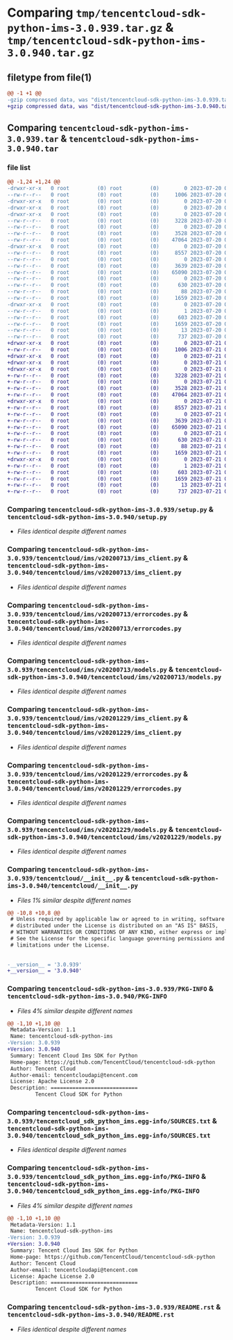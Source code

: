 # Comparing `tmp/tencentcloud-sdk-python-ims-3.0.939.tar.gz` & `tmp/tencentcloud-sdk-python-ims-3.0.940.tar.gz`

## filetype from file(1)

```diff
@@ -1 +1 @@
-gzip compressed data, was "dist/tencentcloud-sdk-python-ims-3.0.939.tar", last modified: Thu Jul 20 00:25:51 2023, max compression
+gzip compressed data, was "dist/tencentcloud-sdk-python-ims-3.0.940.tar", last modified: Fri Jul 21 00:32:54 2023, max compression
```

## Comparing `tencentcloud-sdk-python-ims-3.0.939.tar` & `tencentcloud-sdk-python-ims-3.0.940.tar`

### file list

```diff
@@ -1,24 +1,24 @@
-drwxr-xr-x   0 root         (0) root         (0)        0 2023-07-20 00:25:51.000000 tencentcloud-sdk-python-ims-3.0.939/
--rw-r--r--   0 root         (0) root         (0)     1006 2023-07-20 00:25:51.000000 tencentcloud-sdk-python-ims-3.0.939/setup.py
-drwxr-xr-x   0 root         (0) root         (0)        0 2023-07-20 00:25:51.000000 tencentcloud-sdk-python-ims-3.0.939/tencentcloud/
-drwxr-xr-x   0 root         (0) root         (0)        0 2023-07-20 00:25:51.000000 tencentcloud-sdk-python-ims-3.0.939/tencentcloud/ims/
-drwxr-xr-x   0 root         (0) root         (0)        0 2023-07-20 00:25:51.000000 tencentcloud-sdk-python-ims-3.0.939/tencentcloud/ims/v20200713/
--rw-r--r--   0 root         (0) root         (0)     3228 2023-07-20 00:25:51.000000 tencentcloud-sdk-python-ims-3.0.939/tencentcloud/ims/v20200713/ims_client.py
--rw-r--r--   0 root         (0) root         (0)        0 2023-07-20 00:25:51.000000 tencentcloud-sdk-python-ims-3.0.939/tencentcloud/ims/v20200713/__init__.py
--rw-r--r--   0 root         (0) root         (0)     3528 2023-07-20 00:25:51.000000 tencentcloud-sdk-python-ims-3.0.939/tencentcloud/ims/v20200713/errorcodes.py
--rw-r--r--   0 root         (0) root         (0)    47064 2023-07-20 00:25:51.000000 tencentcloud-sdk-python-ims-3.0.939/tencentcloud/ims/v20200713/models.py
-drwxr-xr-x   0 root         (0) root         (0)        0 2023-07-20 00:25:51.000000 tencentcloud-sdk-python-ims-3.0.939/tencentcloud/ims/v20201229/
--rw-r--r--   0 root         (0) root         (0)     8557 2023-07-20 00:25:51.000000 tencentcloud-sdk-python-ims-3.0.939/tencentcloud/ims/v20201229/ims_client.py
--rw-r--r--   0 root         (0) root         (0)        0 2023-07-20 00:25:51.000000 tencentcloud-sdk-python-ims-3.0.939/tencentcloud/ims/v20201229/__init__.py
--rw-r--r--   0 root         (0) root         (0)     3639 2023-07-20 00:25:51.000000 tencentcloud-sdk-python-ims-3.0.939/tencentcloud/ims/v20201229/errorcodes.py
--rw-r--r--   0 root         (0) root         (0)    65090 2023-07-20 00:25:51.000000 tencentcloud-sdk-python-ims-3.0.939/tencentcloud/ims/v20201229/models.py
--rw-r--r--   0 root         (0) root         (0)        0 2023-07-20 00:25:51.000000 tencentcloud-sdk-python-ims-3.0.939/tencentcloud/ims/__init__.py
--rw-r--r--   0 root         (0) root         (0)      630 2023-07-20 00:25:51.000000 tencentcloud-sdk-python-ims-3.0.939/tencentcloud/__init__.py
--rw-r--r--   0 root         (0) root         (0)       88 2023-07-20 00:25:51.000000 tencentcloud-sdk-python-ims-3.0.939/setup.cfg
--rw-r--r--   0 root         (0) root         (0)     1659 2023-07-20 00:25:51.000000 tencentcloud-sdk-python-ims-3.0.939/PKG-INFO
-drwxr-xr-x   0 root         (0) root         (0)        0 2023-07-20 00:25:51.000000 tencentcloud-sdk-python-ims-3.0.939/tencentcloud_sdk_python_ims.egg-info/
--rw-r--r--   0 root         (0) root         (0)        1 2023-07-20 00:25:51.000000 tencentcloud-sdk-python-ims-3.0.939/tencentcloud_sdk_python_ims.egg-info/dependency_links.txt
--rw-r--r--   0 root         (0) root         (0)      603 2023-07-20 00:25:51.000000 tencentcloud-sdk-python-ims-3.0.939/tencentcloud_sdk_python_ims.egg-info/SOURCES.txt
--rw-r--r--   0 root         (0) root         (0)     1659 2023-07-20 00:25:51.000000 tencentcloud-sdk-python-ims-3.0.939/tencentcloud_sdk_python_ims.egg-info/PKG-INFO
--rw-r--r--   0 root         (0) root         (0)       13 2023-07-20 00:25:51.000000 tencentcloud-sdk-python-ims-3.0.939/tencentcloud_sdk_python_ims.egg-info/top_level.txt
--rw-r--r--   0 root         (0) root         (0)      737 2023-07-20 00:25:51.000000 tencentcloud-sdk-python-ims-3.0.939/README.rst
+drwxr-xr-x   0 root         (0) root         (0)        0 2023-07-21 00:32:54.000000 tencentcloud-sdk-python-ims-3.0.940/
+-rw-r--r--   0 root         (0) root         (0)     1006 2023-07-21 00:32:54.000000 tencentcloud-sdk-python-ims-3.0.940/setup.py
+drwxr-xr-x   0 root         (0) root         (0)        0 2023-07-21 00:32:54.000000 tencentcloud-sdk-python-ims-3.0.940/tencentcloud/
+drwxr-xr-x   0 root         (0) root         (0)        0 2023-07-21 00:32:54.000000 tencentcloud-sdk-python-ims-3.0.940/tencentcloud/ims/
+drwxr-xr-x   0 root         (0) root         (0)        0 2023-07-21 00:32:54.000000 tencentcloud-sdk-python-ims-3.0.940/tencentcloud/ims/v20200713/
+-rw-r--r--   0 root         (0) root         (0)     3228 2023-07-21 00:32:54.000000 tencentcloud-sdk-python-ims-3.0.940/tencentcloud/ims/v20200713/ims_client.py
+-rw-r--r--   0 root         (0) root         (0)        0 2023-07-21 00:32:54.000000 tencentcloud-sdk-python-ims-3.0.940/tencentcloud/ims/v20200713/__init__.py
+-rw-r--r--   0 root         (0) root         (0)     3528 2023-07-21 00:32:54.000000 tencentcloud-sdk-python-ims-3.0.940/tencentcloud/ims/v20200713/errorcodes.py
+-rw-r--r--   0 root         (0) root         (0)    47064 2023-07-21 00:32:54.000000 tencentcloud-sdk-python-ims-3.0.940/tencentcloud/ims/v20200713/models.py
+drwxr-xr-x   0 root         (0) root         (0)        0 2023-07-21 00:32:54.000000 tencentcloud-sdk-python-ims-3.0.940/tencentcloud/ims/v20201229/
+-rw-r--r--   0 root         (0) root         (0)     8557 2023-07-21 00:32:54.000000 tencentcloud-sdk-python-ims-3.0.940/tencentcloud/ims/v20201229/ims_client.py
+-rw-r--r--   0 root         (0) root         (0)        0 2023-07-21 00:32:54.000000 tencentcloud-sdk-python-ims-3.0.940/tencentcloud/ims/v20201229/__init__.py
+-rw-r--r--   0 root         (0) root         (0)     3639 2023-07-21 00:32:54.000000 tencentcloud-sdk-python-ims-3.0.940/tencentcloud/ims/v20201229/errorcodes.py
+-rw-r--r--   0 root         (0) root         (0)    65090 2023-07-21 00:32:54.000000 tencentcloud-sdk-python-ims-3.0.940/tencentcloud/ims/v20201229/models.py
+-rw-r--r--   0 root         (0) root         (0)        0 2023-07-21 00:32:54.000000 tencentcloud-sdk-python-ims-3.0.940/tencentcloud/ims/__init__.py
+-rw-r--r--   0 root         (0) root         (0)      630 2023-07-21 00:32:54.000000 tencentcloud-sdk-python-ims-3.0.940/tencentcloud/__init__.py
+-rw-r--r--   0 root         (0) root         (0)       88 2023-07-21 00:32:54.000000 tencentcloud-sdk-python-ims-3.0.940/setup.cfg
+-rw-r--r--   0 root         (0) root         (0)     1659 2023-07-21 00:32:54.000000 tencentcloud-sdk-python-ims-3.0.940/PKG-INFO
+drwxr-xr-x   0 root         (0) root         (0)        0 2023-07-21 00:32:54.000000 tencentcloud-sdk-python-ims-3.0.940/tencentcloud_sdk_python_ims.egg-info/
+-rw-r--r--   0 root         (0) root         (0)        1 2023-07-21 00:32:54.000000 tencentcloud-sdk-python-ims-3.0.940/tencentcloud_sdk_python_ims.egg-info/dependency_links.txt
+-rw-r--r--   0 root         (0) root         (0)      603 2023-07-21 00:32:54.000000 tencentcloud-sdk-python-ims-3.0.940/tencentcloud_sdk_python_ims.egg-info/SOURCES.txt
+-rw-r--r--   0 root         (0) root         (0)     1659 2023-07-21 00:32:54.000000 tencentcloud-sdk-python-ims-3.0.940/tencentcloud_sdk_python_ims.egg-info/PKG-INFO
+-rw-r--r--   0 root         (0) root         (0)       13 2023-07-21 00:32:54.000000 tencentcloud-sdk-python-ims-3.0.940/tencentcloud_sdk_python_ims.egg-info/top_level.txt
+-rw-r--r--   0 root         (0) root         (0)      737 2023-07-21 00:32:54.000000 tencentcloud-sdk-python-ims-3.0.940/README.rst
```

### Comparing `tencentcloud-sdk-python-ims-3.0.939/setup.py` & `tencentcloud-sdk-python-ims-3.0.940/setup.py`

 * *Files identical despite different names*

### Comparing `tencentcloud-sdk-python-ims-3.0.939/tencentcloud/ims/v20200713/ims_client.py` & `tencentcloud-sdk-python-ims-3.0.940/tencentcloud/ims/v20200713/ims_client.py`

 * *Files identical despite different names*

### Comparing `tencentcloud-sdk-python-ims-3.0.939/tencentcloud/ims/v20200713/errorcodes.py` & `tencentcloud-sdk-python-ims-3.0.940/tencentcloud/ims/v20200713/errorcodes.py`

 * *Files identical despite different names*

### Comparing `tencentcloud-sdk-python-ims-3.0.939/tencentcloud/ims/v20200713/models.py` & `tencentcloud-sdk-python-ims-3.0.940/tencentcloud/ims/v20200713/models.py`

 * *Files identical despite different names*

### Comparing `tencentcloud-sdk-python-ims-3.0.939/tencentcloud/ims/v20201229/ims_client.py` & `tencentcloud-sdk-python-ims-3.0.940/tencentcloud/ims/v20201229/ims_client.py`

 * *Files identical despite different names*

### Comparing `tencentcloud-sdk-python-ims-3.0.939/tencentcloud/ims/v20201229/errorcodes.py` & `tencentcloud-sdk-python-ims-3.0.940/tencentcloud/ims/v20201229/errorcodes.py`

 * *Files identical despite different names*

### Comparing `tencentcloud-sdk-python-ims-3.0.939/tencentcloud/ims/v20201229/models.py` & `tencentcloud-sdk-python-ims-3.0.940/tencentcloud/ims/v20201229/models.py`

 * *Files identical despite different names*

### Comparing `tencentcloud-sdk-python-ims-3.0.939/tencentcloud/__init__.py` & `tencentcloud-sdk-python-ims-3.0.940/tencentcloud/__init__.py`

 * *Files 1% similar despite different names*

```diff
@@ -10,8 +10,8 @@
 # Unless required by applicable law or agreed to in writing, software
 # distributed under the License is distributed on an "AS IS" BASIS,
 # WITHOUT WARRANTIES OR CONDITIONS OF ANY KIND, either express or implied.
 # See the License for the specific language governing permissions and
 # limitations under the License.
 
 
-__version__ = '3.0.939'
+__version__ = '3.0.940'
```

### Comparing `tencentcloud-sdk-python-ims-3.0.939/PKG-INFO` & `tencentcloud-sdk-python-ims-3.0.940/PKG-INFO`

 * *Files 4% similar despite different names*

```diff
@@ -1,10 +1,10 @@
 Metadata-Version: 1.1
 Name: tencentcloud-sdk-python-ims
-Version: 3.0.939
+Version: 3.0.940
 Summary: Tencent Cloud Ims SDK for Python
 Home-page: https://github.com/TencentCloud/tencentcloud-sdk-python
 Author: Tencent Cloud
 Author-email: tencentcloudapi@tencent.com
 License: Apache License 2.0
 Description: ============================
         Tencent Cloud SDK for Python
```

### Comparing `tencentcloud-sdk-python-ims-3.0.939/tencentcloud_sdk_python_ims.egg-info/SOURCES.txt` & `tencentcloud-sdk-python-ims-3.0.940/tencentcloud_sdk_python_ims.egg-info/SOURCES.txt`

 * *Files identical despite different names*

### Comparing `tencentcloud-sdk-python-ims-3.0.939/tencentcloud_sdk_python_ims.egg-info/PKG-INFO` & `tencentcloud-sdk-python-ims-3.0.940/tencentcloud_sdk_python_ims.egg-info/PKG-INFO`

 * *Files 4% similar despite different names*

```diff
@@ -1,10 +1,10 @@
 Metadata-Version: 1.1
 Name: tencentcloud-sdk-python-ims
-Version: 3.0.939
+Version: 3.0.940
 Summary: Tencent Cloud Ims SDK for Python
 Home-page: https://github.com/TencentCloud/tencentcloud-sdk-python
 Author: Tencent Cloud
 Author-email: tencentcloudapi@tencent.com
 License: Apache License 2.0
 Description: ============================
         Tencent Cloud SDK for Python
```

### Comparing `tencentcloud-sdk-python-ims-3.0.939/README.rst` & `tencentcloud-sdk-python-ims-3.0.940/README.rst`

 * *Files identical despite different names*


